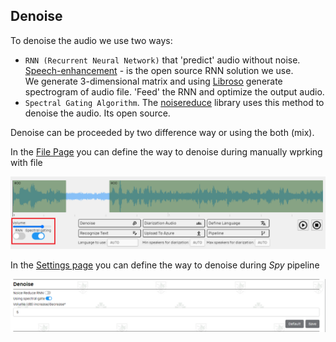 ## Denoise

To denoise the audio we use two ways:

- `RNN (Recurrent Neural Network)` that 'predict' audio without
  noise. [Speech-enhancement](https://github.com/vbelz/Speech-enhancement) - is the open source RNN solution we use.<br>
  We generate 3-dimensional matrix and using [Libroso](https://github.com/librosa/librosa) generate spectrogram of audio
  file. 'Feed' the RNN and optimize the output audio.
- `Spectral Gating Algorithm`. The [noisereduce](https://github.com/timsainb/noisereduce/tree/master) library uses this
  method to denoise the audio. Its open source.

Denoise can be proceeded by two difference way or using the both (mix).

In the [File Page](../README.md#file-page) you can define the way to denoise during manually wprking with file

<img src="../screenshots/file_denoise.png" alt="file_denoise">

In the [Settings page](../README.md#settings) you can define the way to denoise during *Spy* pipeline

<img src="../screenshots/settings_denoise.png" alt="settings_denoise">
